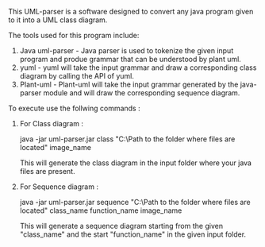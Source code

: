 This UML-parser is a software designed to convert any java program given to it into a UML class diagram.

The tools used for this program include: 

1. Java uml-parser - Java parser is used to tokenize the given input program and produe grammar that can be understood by plant uml.
2. yuml - yuml will take the input grammar and draw a corresponding class diagram by calling the API of yuml. 
3. Plant-uml - Plant-uml will take the input grammar generated by the java-parser module and will draw the corresponding sequence diagram. 


To execute use the follwing commands :

1. For Class diagram : 

    java -jar uml-parser.jar class "C:\Path to the folder where files are located" image_name

    This will generate the class diagram in the input folder where your java files are present. 

2. For Sequence diagram : 

    java -jar uml-parser.jar sequence "C:\Path to the folder where files are located" class_name function_name image_name

    This will generate a sequence diagram starting from the given "class_name" and the start "function_name" in the given input folder. 

